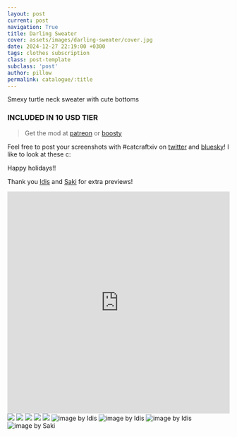 ```yaml
---
layout: post
current: post
navigation: True
title: Darling Sweater
cover: assets/images/darling-sweater/cover.jpg
date: 2024-12-27 22:19:00 +0300
tags: clothes subscription
class: post-template
subclass: 'post'
author: pillow
permalink: catalogue/:title
---
```


Smexy turtle neck sweater with cute bottoms 

### INCLUDED IN 10 USD TIER

> Get the mod at [patreon](https://www.patreon.com/posts/darling-sweater-118783566) or [boosty](https://boosty.to/miaumori/posts/0f95f34b-489b-43cd-bf53-8033db83581f)

Feel free to post your screenshots with #catcraftxiv on [twitter](https://x.com/hashtag/catcraftxiv?src=hashtag_click) and [bluesky](https://bsky.app/hashtag/catcraftxiv)! I like to look at these c:

Happy holidays!!

Thank you [Idis](https://x.com/idisxiv) and [Saki](https://x.com/PhotosmithSaki) for extra previews!

<iframe src="https://catcraftxiv.github.io/assets/images/darling-sweater/preview.html" frameborder="0" allowfullscreen="true" style="width: 100%;aspect-ratio: 1/1;"></iframe>
<img src="/assets/images/darling-sweater/ffxiv_dx11 2024-12-27 15-23-30 Maya Adorable Gameplay_edit.jpg"/>
<img src="/assets/images/darling-sweater/ffxiv_dx11 2024-12-27 15-30-03 Maya Adorable Gameplay_edit.jpg"/>
<img src="/assets/images/darling-sweater/ffxiv_dx11 2024-12-27 15-32-33 Maya Adorable Gameplay_edit.jpg"/>
<img src="/assets/images/darling-sweater/ffxiv_dx11 2024-12-27 15-35-43 Maya Adorable Gameplay_edit.jpg"/>
<img src="/assets/images/darling-sweater/ffxiv_dx11 2024-12-27 14-50-10 Maya Adorable Gameplay_edit.jpg"/>
<img src="/assets/images/darling-sweater/ffxiv_dx11_2024-12-27_11-40-09.jpg" title="image by Idis"/>
<img src="/assets/images/darling-sweater/ffxiv_dx11_2024-12-27_11-41-26.jpg" title="image by Idis"/>
<img src="/assets/images/darling-sweater/ffxiv_dx11_2024-12-27_11-37-57.jpg" title="image by Idis"/>
<img src="/assets/images/darling-sweater/2025-01-04_17-17-48-801_Sakis_Night_Equalizer2.jpg" title="image by Saki"/>